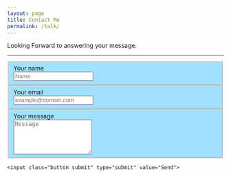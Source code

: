 ```yaml
---
layout: page
title: Contact Me
permalink: /talk/
---
```


Looking Forward to answering your message.

---

<form action="//formspree.io/email@domain.com" method="POST" >
    <fieldset style="background-color:#A2E0FF">
        <label for="name">Your name</label><br>
        <input type="text" name="name" placeholder="Name" required>
    </fieldset>
    <fieldset style="background-color:#A2E0FF">
        <label for="_replyto">Your email</label><br>
        <input type="email" name="_replyto" placeholder="example@domain.com" required>
    </fieldset>
    <fieldset style="background-color:#A2E0FF">
        <label for="message">Your message</label><br>
        <textarea name="message" rows="5" placeholder="Message" required></textarea>
    </fieldset>
    <input class="hidden" type="text" name="_gotcha" style="display:none">
    <input class="hidden" type="hidden" name="_subject" value="Message via http://domain.com">

    <input class="button submit" type="submit" value="Send">
</form>
